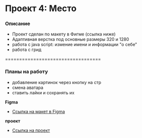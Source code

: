 # Проект 4: Место

### Описание

* Проект сделан по макету в Фигме (ссылка ниже)
* Адаптивная верстка под основные размеры 320 и 1280
* работа с java script: измение имени и информации "о себе"
* работа с грид

==================================

### Планы на работу 

* добавление картинок через кнопку на стр
* смена аватара
* ставить лайки и сохранять их 

**Figma**

* [Ссылка на макет в Figma](https://www.figma.com/file/StZjf8HnoeLdiXS7dYrLAh/JavaScript.-Sprint-4)

**проект**

* [Ссылка на проект](https://alalinaermakova.github.io/mesto/index.html)


